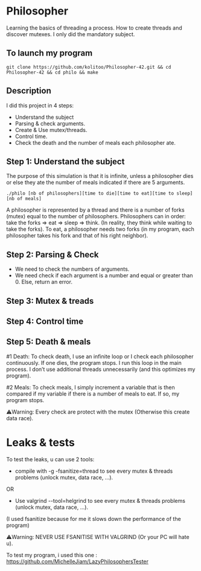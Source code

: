 # Philosopher

Learning the basics of threading a process.
How to create threads and discover mutexes.
I only did the mandatory subject.

## To launch my program

 ```
git clone https://github.com/kolitoo/Philosopher-42.git && cd Philosopher-42 && cd philo && make
 ```
 
## Description

I did this project in 4 steps:
- Understand the subject
- Parsing & check arguments.
- Create & Use mutex/threads.
- Control time.
- Check the death and the number of meals each philosopher ate.

## Step 1: Understand the subject

The purpose of this simulation is that it is infinite, unless a philosopher dies or else they ate the number of meals indicated if there are 5 arguments.
 ```
 ./philo [nb of philosophers][time to die][time to eat][time to sleep][nb of meals]
 ```
A philosopher is represented by a thread and there is a number of forks (mutex) equal to the number of philosophers. 
Philosophers can in order: take the forks => eat => sleep => think. (In reality, they think while waiting to take the forks).
To eat, a philosopher needs two forks (in my program, each philosopher takes his fork and that of his right neighbor).

## Step 2: Parsing & Check

- We need to check the numbers of arguments.
- We need check if each argument is a number and equal or greater than 0. Else, return an error.

## Step 3: Mutex & treads

## Step 4: Control time

## Step 5: Death & meals

#1 Death:
To check death, I use an infinite loop or I check each philosopher continuously. If one dies, the program stops. I run this loop in the main process. I don’t use additional threads unnecessarily (and this optimizes my program).

#2 Meals: 
To check meals, I simply increment a variable that is then compared if my variable if there is a number of meals to eat. If so, my program stops.

⚠️Warning: Every check are protect with the mutex (Otherwise this create data race).

# Leaks & tests
 To test the leaks, u can use 2 tools:
 - compile with -g -fsanitize=thread to see every mutex & threads problems (unlock mutex, data race, ...).
 
 OR
 
 - Use valgrind --tool=helgrind to see every mutex & threads problems (unlock mutex, data race, ...).
 
 (I used fsanitize because for me it slows down the performance of the program)
 
⚠️Warning: NEVER USE FSANITISE WITH VALGRIND (Or your PC will hate u).

To test my program, i used this one :
https://github.com/MichelleJiam/LazyPhilosophersTester
